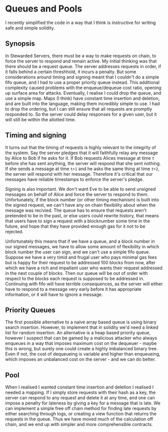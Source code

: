 # Queues and Pools

I recently simplified the code in a way that I think is instructive for writing safe and simple solidity.

## Synopsis

In Stewarded Servers, there must be a way to make requests on chain, to force the server to respond and remain active. My initial thinking was that there should be a request queue. The server addresses requests in order, if it falls behind a certain threshhold, it incurs a penalty. But some considerations around timing and signing meant that I couldn't do a simple fifo queue, and I had to use a proper priority queue instead. This additional complexity caused problems with the enqueue/dequeue cost ratio, opening up surface area for attacks. Eventually, I realise I could drop the queue, and use a simple map. Maps (I think) have constant time insertion and deletion, and are built into the language, making them incredibly simple to use. I had to drop the ordering, but I can still ensure that all requests are promptly responded to. So the server could delay responses for a given user, but it will still be within the allotted time.

## Timing and signing

It turns out that the timing of requests is highly relevant to the integrity of the system. Say the server pledges that it will faithfully relay any message by Alice to Bob if he asks for it. If Bob requests Alices message at time `t` before she has sent anything, the server will respond that she sent nothing. If she sends a message at time `t+1` and he asks the same thing at time `t+2`, the server will respond with her message. Therefore it's critical that our messages have reliable timestamps to enforce the server's pledge.

Signing is also important. We don't want Eve to be able to send unsigned messages on behalf of Alice and force the server to respond to them. Unfortunately, if the block number (or other timing mechanism) is built into the signed request, we can't have any on chain flexibility about when the message was recivied. The queue has to ensure that requests aren't pretended to be in the past, or else users could rewrite history, that means that users have to sign a request with a blocknumber some time in the future, and hope that they have provided enough gas for it not to be rejected.

Unfortunately this means that if we have a queue, and a block number in our signed messages, we have to allow some amount of flexibility in which block number the user can sign, and we can't use a simple fifo queue. Suppose we have a very timid and frugal user who pays minimal gas fees but is happy for their request to be addressed 100 blocks from now, after which we have a rich and impatient user who wants their request addressed in the next couple of blocks. Then our queue will be out of order with respect to the blocks each request is supposed to be addressed in. Continuing with fifo will have terrible consequences, as the server will either have to respond to a message very early before it has appropriate information, or it will have to ignore a message.

## Priority Queues

The first possible alternative to a naive array based queue is using binary search insertion. However, to implement that in solidity we'd need a linked list for random insertion. An alternative is a heap based priority queue, however I suspect that can be gamed by a malicious attacker who always enqueues in a way that imposes maximum cost on the dequeuer - maybe this is wrong, but surely one could create a highly imbalanced binary tree. Even if not, the cost of dequeueing is variable and higher than enqueueing, which imposes an unbalanced cost on the server - and we can do better.

## Pool

When I realised I wanted constant time insertion and deletion I realised I needed a mapping. If I simply store requests with their hash as a key, the server can respond to any request and delete it at any time, and one can impose a penalty for lateness by giving a key for a message that is late. We can implement a simple free off chain method for finding late requests by either searching through logs, or creating a view function that returns the requests in the queue. Thus we have moved much of the calculation off chain, and we end up with simpler and more comprehensible contracts.